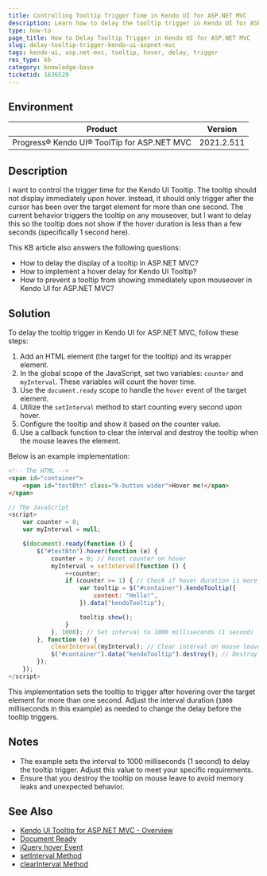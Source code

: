 ```yaml
---
title: Controlling Tooltip Trigger Time in Kendo UI for ASP.NET MVC
description: Learn how to delay the tooltip trigger in Kendo UI for ASP.NET MVC to only display after a specified hover duration.
type: how-to
page_title: How to Delay Tooltip Trigger in Kendo UI for ASP.NET MVC
slug: delay-tooltip-trigger-kendo-ui-aspnet-mvc
tags: kendo-ui, asp.net-mvc, tooltip, hover, delay, trigger
res_type: kb
category: knowledge-base
ticketid: 1636529
---
```


## Environment

| Product                  | Version   |
|--------------------------|-----------|
| Progress® Kendo UI® ToolTip for ASP.NET MVC | 2021.2.511 |

## Description

I want to control the trigger time for the Kendo UI Tooltip. The tooltip should not display immediately upon hover. Instead, it should only trigger after the cursor has been over the target element for more than one second. The current behavior triggers the tooltip on any mouseover, but I want to delay this so the tooltip does not show if the hover duration is less than a few seconds (specifically 1 second here).

This KB article also answers the following questions:
- How to delay the display of a tooltip in ASP.NET MVC?
- How to implement a hover delay for Kendo UI Tooltip?
- How to prevent a tooltip from showing immediately upon mouseover in Kendo UI for ASP.NET MVC?

## Solution

To delay the tooltip trigger in Kendo UI for ASP.NET MVC, follow these steps:

1. Add an HTML element (the target for the tooltip) and its wrapper element.
2. In the global scope of the JavaScript, set two variables: `counter` and `myInterval`. These variables will count the hover time.
3. Use the `document.ready` scope to handle the `hover` event of the target element.
4. Utilize the `setInterval` method to start counting every second upon hover.
5. Configure the tooltip and show it based on the counter value.
6. Use a callback function to clear the interval and destroy the tooltip when the mouse leaves the element.

Below is an example implementation:

```html
<!-- The HTML -->
<span id="container">
    <span id="testBtn" class="k-button wider">Hover me!</span>
</span>
```

```javascript
// The JavaScript
<script>
    var counter = 0;
    var myInterval = null;

    $(document).ready(function () {
        $("#testBtn").hover(function (e) {
            counter = 0; // Reset counter on hover
            myInterval = setInterval(function () {
                ++counter;
                if (counter >= 1) { // Check if hover duration is more than 1 second
                    var tooltip = $("#container").kendoTooltip({
                        content: "Hello!",
                    }).data("kendoTooltip");

                    tooltip.show();
                }
            }, 1000); // Set interval to 1000 milliseconds (1 second)
        }, function (e) {
            clearInterval(myInterval); // Clear interval on mouse leave
            $("#container").data("kendoTooltip").destroy(); // Destroy tooltip
        });
    });
</script>
```

This implementation sets the tooltip to trigger after hovering over the target element for more than one second. Adjust the interval duration (`1000` milliseconds in this example) as needed to change the delay before the tooltip triggers.

## Notes

- The example sets the interval to 1000 milliseconds (1 second) to delay the tooltip trigger. Adjust this value to meet your specific requirements.
- Ensure that you destroy the tooltip on mouse leave to avoid memory leaks and unexpected behavior.

## See Also

- [Kendo UI Tooltip for ASP.NET MVC - Overview](https://docs.telerik.com/aspnet-mvc/helpers/tooltip/overview)
- [Document Ready](https://learn.jquery.com/using-jquery-core/document-ready/)
- [jQuery hover Event](https://api.jquery.com/hover/)
- [setInterval Method](https://www.w3schools.com/jsref/met_win_setinterval.asp)
- [clearInterval Method](https://www.w3schools.com/jsref/met_win_clearinterval.asp)
